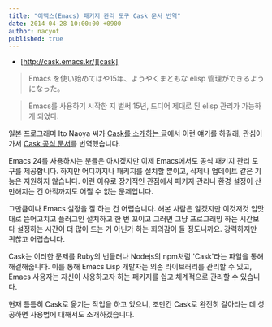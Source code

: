 ```yaml
---
title: "이맥스(Emacs) 패키지 관리 도구 Cask 문서 번역"
date: 2014-04-28 10:00:00 +0900
author: nacyot
published: true
---
```


* [http://cask.emacs.kr/][cask]

> Emacs を使い始めてはや15年、ようやくまともな elisp 管理ができるようになった。

> Emacs를 사용하기 시작한 지 벌써 15년, 드디어 제대로 된 elisp 관리가 가능하게 되었다. 

[cask]: http://cask.emacs.kr

일본 프로그래머 Ito Naoya 씨가 [Cask를 소개하는 글][ito]에서 이런 얘기를 하길래, 관심이 가서 [Cask 공식 문서][cask_original]를 번역했습니다.

[ito]: http://d.hatena.ne.jp/naoya/20140424/1398318293
[cask_original]: http://cask.github.io

Emacs 24를 사용하시는 분들은 아시겠지만 이제 Emacs에서도 공식 패키지 관리 도구를 제공합니다. 하지만 어디까지나 패키지를 설치할 뿐이고, 삭제나 업데이트 같은 기능은 지원하지 않습니다. 이런 이유로 장기적인 관점에서 패키지 관리나 환경 설정이 산만해지는 건 아직까지도 어쩔 수 없는 문제입니다.

그만큼이나 Emacs 설정을 잘 하는 건 어렵습니다. 해본 사람은 알겠지만 이것저것 입맛대로 뜯어고치고 플러그인 설치하고 한 번 꼬이고 그러면 그냥 프로그래밍 하는 시간보다 설정하는 시간이 더 많이 드는 거 아닌가 하는 회의감이 들 정도니까요. 강력하지만 귀찮고 어렵습니다.

Cask는 이러한 문제를 Ruby의 번들러나 Nodejs의 npm처럼 'Cask'라는 파일을 통해 해결해줍니다. 이를 통해 Emacs Lisp 개발자는 의존 라이브러리를 관리할 수 있고, Emacs 사용자는 자신이 사용하고자 하는 패키지를 쉽고 체계적으로 관리할 수 있습니다.

현재 틈틈히 Cask로 옮기는 작업을 하고 있으니, 조만간 Cask로 완전히 갈아타는 데 성공하면 사용법에 대해서도 소개하겠습니다.

<!--more-->
